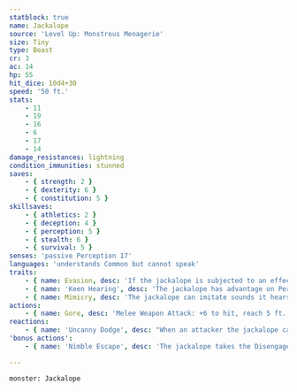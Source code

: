 ```yaml
---
statblock: true
name: Jackalope
source: 'Level Up: Monstrous Menagerie'
size: Tiny
type: Beast
cr: 3
ac: 14
hp: 55
hit_dice: 10d4+30
speed: '50 ft.'
stats:
    - 11
    - 19
    - 16
    - 6
    - 17
    - 14
damage_resistances: lightning
condition_immunities: stunned
saves:
    - { strength: 2 }
    - { dexterity: 6 }
    - { constitution: 5 }
skillsaves:
    - { athletics: 2 }
    - { deception: 4 }
    - { perception: 5 }
    - { stealth: 6 }
    - { survival: 5 }
senses: 'passive Perception 17'
languages: 'understands Common but cannot speak'
traits:
    - { name: Evasion, desc: 'If the jackalope is subjected to an effect that allows it to make a Dexterity saving throw to take only half damage, the jackalope instead takes no damage if it succeeds on the saving throw, and only half damage if it fails.' }
    - { name: 'Keen Hearing', desc: 'The jackalope has advantage on Perception checks that rely on hearing.' }
    - { name: Mimicry, desc: 'The jackalope can imitate sounds it hears frequently, such as a simple phrase or an animal noise. Recognizing the sounds as imitation requires a DC 14 Insight check.' }
actions:
    - { name: Gore, desc: 'Melee Weapon Attack: +6 to hit, reach 5 ft., one target. Hit: 8 (1d8+4) piercing damage. If the jackalope moves at least 20 feet straight towards the target before the attack, the attack deals an extra 7 (2d6) piercing damage.' }
reactions:
    - { name: 'Uncanny Dodge', desc: "When an attacker the jackalope can see hits it with an attack, the jackalope halves the attack's damage against it." }
'bonus actions':
    - { name: 'Nimble Escape', desc: 'The jackalope takes the Disengage or Hide action.' }

---
```

```statblock
monster: Jackalope
```
